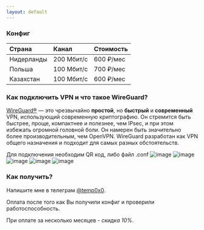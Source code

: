 ```yaml
---
layout: default
---
```

### Конфиг

| Страна       | Канал             | Стоимость |
|:-------------|:------------------|:----------|
| Нидерланды   | 200 Мбит/с        | 600 ₽/мес |
| Польша       | 100 Мбит/с        | 700 ₽/мес |
| Казахстан    | 100 Мбит/с        | 600 ₽/мес |

### Как подключить VPN и что такое WireGuard?


[WireGuard®](https://www.wireguard.com/#license) — это чрезвычайно **простой**, но **быстрый** и **современный** VPN, использующий современную криптографию. Он стремится быть быстрее, проще, компактнее и полезнее, чем IPsec, и при этом избежать огромной головной боли. Он намерен быть значительно более производительным, чем OpenVPN. WireGuard разработан как VPN общего назначения и подходит для самых разных обстоятельств.

Для подключения необходим QR код, либо файл .conf
![image](https://github.com/user-attachments/assets/65a40cc3-d395-4796-9181-5f14272f7acd)
![image](https://github.com/user-attachments/assets/efde1beb-5b06-41e6-beb6-c111cf93c300)
![image](https://github.com/user-attachments/assets/d6ecc790-7731-40b8-bdda-9b9bb633d4ef)
![image](https://github.com/user-attachments/assets/88d952a4-e299-423d-9f53-6563a25623e5)
![image](https://github.com/user-attachments/assets/63caa586-1c84-432e-bbdd-ad9cf07ac5d3)




### Как получить?
Напишите мне в телеграм [@temp0x0](https://t.me/temp0x0).

Оплата после того как Вы получили конфиг и проверили работоспособность.

При оплате за несколько месяцев - _скидка 10%_.
